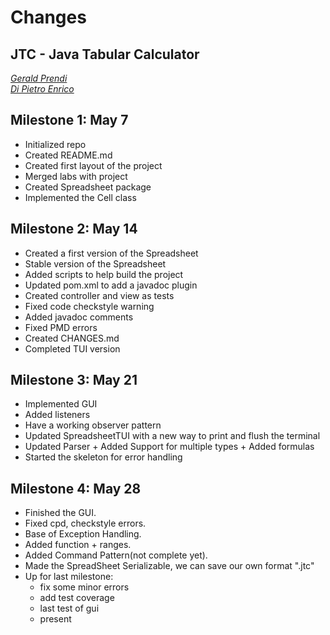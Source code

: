 # Changes
## JTC - Java Tabular Calculator

[*Gerald Prendi*](https://github.com/GPrendi30)  
[*Di Pietro Enrico*](https://github.com/dipiee)

## Milestone 1: May 7
* Initialized repo
* Created README.md
* Created first layout of the project
* Merged labs with project
* Created Spreadsheet package
* Implemented the Cell class

## Milestone 2: May 14
* Created a first version of the Spreadsheet
* Stable version of the Spreadsheet
* Added scripts to help build the project
* Updated pom.xml to add a javadoc plugin
* Created controller and view as tests
* Fixed code checkstyle warning
* Added javadoc comments
* Fixed PMD errors
* Created CHANGES.md
* Completed TUI version


## Milestone 3: May 21
* Implemented GUI
* Added listeners
* Have a working observer pattern
* Updated SpreadsheetTUI with a new way to print and flush the terminal
* Updated Parser + Added Support for multiple types + Added formulas
* Started the skeleton for error handling


## Milestone 4: May 28
* Finished the GUI.
* Fixed cpd, checkstyle errors.
* Base of Exception Handling.
* Added function + ranges.
* Added Command Pattern(not complete yet).
* Made the SpreadSheet Serializable, we can save our own format ".jtc"
* Up for last milestone:
  - fix some minor errors
  - add test coverage
  - last test of gui
  - present

